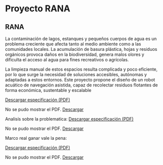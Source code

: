 # Proyecto RANA
## RANA
La contaminación de lagos, estanques y pequeños cuerpos de agua es un problema creciente que afecta tanto al medio ambiente como a las comunidades locales. La acumulación de basura plástica, hojas y residuos orgánicos provoca daños en la biodiversidad, genera malos olores y dificulta el acceso al agua para fines recreativos o agrícolas.

La limpieza manual de estos espacios resulta complicada y poco eficiente, por lo que surge la necesidad de soluciones accesibles, autónomas y adaptadas a estos entornos. Este proyecto propone el diseño de un robot acuático de navegación asistida, capaz de recolectar residuos flotantes de forma económica, sustentable y escalable

[Descargar especificación (PDF)](recursos/archivos/Prototipo.pdf)

<object data="../recursos/archivos/Prototipo.pdf" type="application/pdf" width="100%" height="600">
  <p>No se pudo mostrar el PDF. <a href="../recursos/archivos/Prototipo.pdf">Descargar</a></p>
</object>

Analisís sobre la problematica:
[Descargar especificación (PDF)](recursos/archivos/rana2.pdf)

<object data="../recursos/archivos/rana2.pdf" type="application/pdf" width="100%" height="600">
  <p>No se pudo mostrar el PDF. <a href="../recursos/archivos/rana2.pdf">Descargar</a></p>
</object>

Marco real ganar vale la pena:

[Descargar especificación (PDF)](MRGVP.pdf)

<object data="../recursos/archivos/MRGVP.pdf" type="application/pdf" width="100%" height="600">
  <p>No se pudo mostrar el PDF. <a href="../recursos/archivos/MRGVP.pdf">Descargar</a></p>
</object>